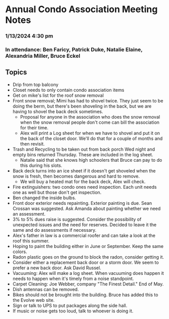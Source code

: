 # Annual Condo Association Meeting Notes
### 1/13/2024 4:30 pm

### In attendance: Ben Faricy, Patrick Duke, Natalie Elaine, Alexandria Miller, Bruce Eckel

## Topics

- Drip from top balcony
- Closet needs to only contain condo association items
- Get on mike's list for the roof snow removal
- Front snow removal; Mimi has had to shovel twice. They just seem to be
  doing the berm, but there's been shoveling in the back, but we are having
  to shovel the back deck sometimes.
  - Proposal for anyone in the association who does the snow removal when the
    snow removal people don't come can bill the association for their time.
  - Alex will print a Log sheet for when we have to shovel and put it on the back
    of the closet door. We'll do that for a couple of months and then revisit.
- Trash and Recycling to be taken out from back porch Wed night and empty bins returned Thursday.
  These are included in the log sheet.
  - Natalie said that she knows high schoolers that Bruce can pay to do this during his slots.
- Back deck turns into an ice sheet if it doesn't get shoveled when the snow
  is fresh, then becomes dangerous and hard to remove.
  - We will buy a heated mat for the back deck, Alex will check.
- Fire extinguishers: two condo ones need inspection. Each unit needs one as
  well but those don't get inspection.
- Ben changed the inside bulbs.
- Front door exterior needs repainting. Exterior painting is due. Sean Crossan
  was suggested. Ask Amanda about painting whether we need an assessment.
- 3% to 5% dues raise is suggested. 
  Consider the possibility of unexpected issues and the need for reserves.
  Decided to leave it the same and do assessments if necessary.
- Alex's father in law is a commercial roofer and can take a look at the
  roof this summer.
- Hoping to paint the building either in June or September. Keep the same colors.
- Radon plastic goes on the ground to block the radon, consider getting it.
- Consider either a replacement back door or a storm door. We seem to prefer
  a new back door. Ask David Russel.
- Vacuuming: Alex will make a log sheet. When vacuuming does happen it needs
  to happen when it's timely from a noise standpoint. 
- Carpet Cleaning: Joe Webber, company "The Finest Detail." End of May.
- Dish antennas can be removed.
- Bikes should not be brought into the building. Bruce has added this to the Evolve web site.
- Sign or talk to UPS to put packages along the side hall.
- If music or noise gets too loud, talk to whoever is doing it.

